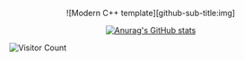 <div id="title" align=center>

![Modern C++ template][github-sub-title:img]

[![Anurag's GitHub stats](https://github-readme-stats.vercel.app/api?username=Nop3z&show_icons=true&theme=tokyonight)](https://b23.tv/iEJTnPp)


</div>



![Visitor Count](https://profile-counter.glitch.me/Nop3z/count.svg)
